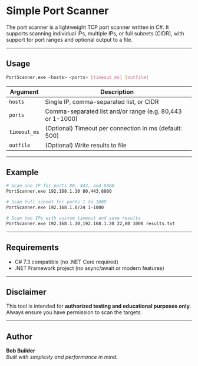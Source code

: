 # Simple Port Scanner

The port scanner is a lightweight TCP port scanner written in C#. It supports scanning individual IPs, multiple IPs, or full subnets (CIDR), with support for port ranges and optional output to a file.

---

## Usage

```bash
PortScanner.exe <hosts> <ports> [timeout_ms] [outfile]
```

| Argument     | Description                                  |
|--------------|----------------------------------------------|
| `hosts`      | Single IP, comma-separated list, or CIDR     |
| `ports`      | Comma-separated list and/or range (e.g. 80,443 or 1-1000) |
| `timeout_ms` | (Optional) Timeout per connection in ms (default: 500) |
| `outfile`    | (Optional) Write results to file             |

---

## Example

```bash
# Scan one IP for ports 80, 443, and 8080
PortScanner.exe 192.168.1.10 80,443,8080

# Scan full subnet for ports 1 to 1000
PortScanner.exe 192.168.1.0/24 1-1000

# Scan two IPs with custom timeout and save results
PortScanner.exe 192.168.1.10,192.168.1.20 22,80 1000 results.txt
```

---

## Requirements

- C# 7.3 compatible (no .NET Core required)
- .NET Framework project (no async/await or modern features)

---


## Disclaimer

This tool is intended for **authorized testing and educational purposes only**. Always ensure you have permission to scan the targets.

---

## Author

**Bob Builder**  
*Built with simplicity and performance in mind.*  
```
